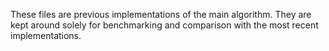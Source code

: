These files are previous implementations of the main algorithm. They are kept around solely for benchmarking and comparison with the most recent implementations.